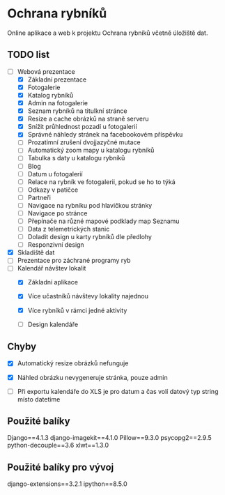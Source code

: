 # Ochrana rybníků

Online aplikace a web k projektu Ochrana rybníků včetně úložiště dat.

## TODO list
- [ ] Webová prezentace
    - [x] Základní prezentace
    - [x] Fotogalerie
    - [x] Katalog rybníků
    - [x] Admin na fotogalerie
    - [x] Seznam rybníků na titulkní stránce
    - [x] Resize a cache obrázků na straně serveru
    - [x] Snížit průhlednost pozadí u fotogalerií
    - [x] Správné náhledy stránek na facebookovém příspěvku
    - [ ] Prozatimní zrušení dvojjazyčné mutace
    - [ ] Automatický zoom mapy u katalogu rybníků
    - [ ] Tabulka s daty u katalogu rybníků
    - [ ] Blog
    - [ ] Datum u fotogalerií
    - [ ] Relace na rybník ve fotogalerii, pokud se ho to týká
    - [ ] Odkazy v patičce
    - [ ] Partneři
    - [ ] Navigace na rybníku pod hlavičkou stránky
    - [ ] Navigace po stránce
    - [ ] Přepínače na různé mapové podklady map Seznamu
    - [ ] Data z telemetrických stanic
    - [ ] Doladit design u karty rybníků dle předlohy
    - [ ] Responzivní design
    
- [x] Skladiště dat
- [ ] Prezentace pro záchrané programy ryb
- [ ] Kalendář návštev lokalit
    - [x] Základní aplikace
    - [x] Více učastníků návštevy lokality najednou
    - [x] Více rybníků v rámci jedné aktivity
    - [ ] Design kalendáře


## Chyby
- [x] Automatický resize obrázků nefunguje
- [x] Náhled obrázku nevygeneruje stránka, pouze admin
- [ ] Při exportu kalendáře do XLS je pro datum a čas volí datový typ string místo datetime


## Použité balíky
Django==4.1.3
django-imagekit==4.1.0
Pillow==9.3.0
psycopg2==2.9.5
python-decouple==3.6
xlwt==1.3.0

## Použité balíky pro vývoj
django-extensions==3.2.1
ipython==8.5.0
